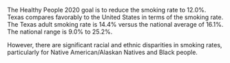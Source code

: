 The Healthy People 2020 goal is to reduce the smoking rate to 12.0%. Texas compares favorably to the United States in terms of the smoking rate. The Texas adult smoking rate is 14.4% versus the national average of 16.1%. The national range is 9.0% to 25.2%.

However, there are significant racial and ethnic disparities in smoking rates, particularly for Native American/Alaskan Natives and Black people.
